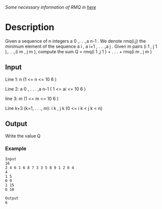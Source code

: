 *Some necessary information of RMQ in [here](https://wiki.vnoi.info/algo/data-structures/rmq)*

# Description
Given a sequence of n integers a
0
,. . .,a
n-1
. We denote rmq(i,j) the minimum element of the sequence a
i
, a
i+1
, . . .,a
j
. Given m pairs (i
1
, j
1
),. . .,(i
m
, j
m
), compute the sum Q = rmq(i
1
,j
1
) + . . . + rmq(i
m
, j
m
)
## Input
Line 1: n (1 <=  n <= 10
6
)

Line 2: a
0
, . . . ,a
n-1
 ( 1  <=  ai <= 10
6
)

line 3: m (1  <= m <= 10
6
)

Line k+3 (k=1, . . ., m): i
k
, j
k 
 (0  <=  i
k
 < j
k
 < n)

## Output
Write the value Q

### Example
    Input
    16
    2 4 6 1 6 8 7 3 3 5 8 9 1 2 6 4
    4
    1 5
    0 9
    1 15
    6 10

    Output
    6